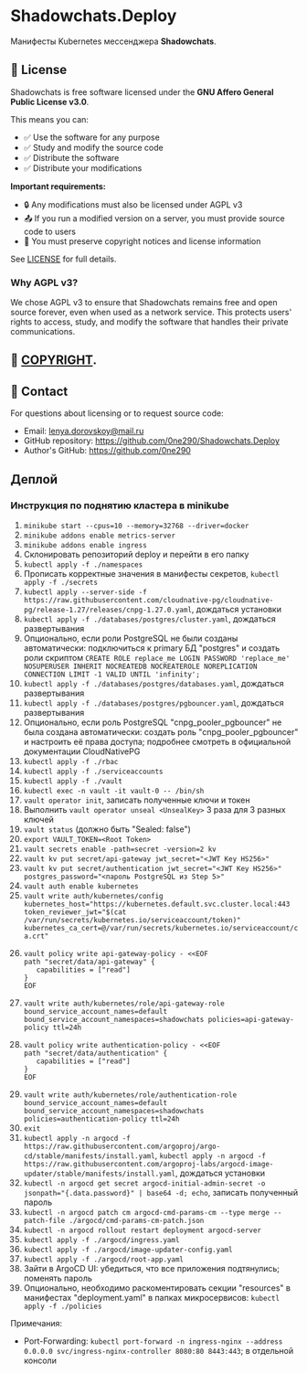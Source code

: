 # Shadowchats.Deploy

Манифесты Kubernetes мессенджера **Shadowchats**.

## 📄 License

Shadowchats is free software licensed under the **GNU Affero General Public License v3.0**.

This means you can:
- ✅ Use the software for any purpose
- ✅ Study and modify the source code
- ✅ Distribute the software
- ✅ Distribute your modifications

**Important requirements:**
- 🔒 Any modifications must also be licensed under AGPL v3
- 📤 If you run a modified version on a server, you must provide source code to users
- 📝 You must preserve copyright notices and license information

See [LICENSE](LICENSE) for full details.

### Why AGPL v3?
We chose AGPL v3 to ensure that Shadowchats remains free and open source forever, even when used as a network service. This protects users' rights to access, study, and modify the software that handles their private communications.

## 📄 [COPYRIGHT](COPYRIGHT).

## 📧 Contact

For questions about licensing or to request source code:
- Email: lenya.dorovskoy@mail.ru
- GitHub repository: https://github.com/0ne290/Shadowchats.Deploy
- Author's GitHub: https://github.com/0ne290

## Деплой

### Инструкция по поднятию кластера в minikube

1. `minikube start --cpus=10 --memory=32768 --driver=docker`
2. `minikube addons enable metrics-server`
3. `minikube addons enable ingress`
3. Склонировать репозиторий deploy и перейти в его папку
4. `kubectl apply -f ./namespaces`
5. Прописать корректные значения в манифесты секретов, `kubectl apply -f ./secrets`
6. `kubectl apply --server-side -f https://raw.githubusercontent.com/cloudnative-pg/cloudnative-pg/release-1.27/releases/cnpg-1.27.0.yaml`, дождаться установки
7. `kubectl apply -f ./databases/postgres/cluster.yaml`, дождаться развертывания
8. Опционально, если роли PostgreSQL не были созданы автоматически: подключиться к primary БД "postgres" и создать роли скриптом `CREATE ROLE replace_me LOGIN PASSWORD 'replace_me' NOSUPERUSER INHERIT NOCREATEDB NOCREATEROLE NOREPLICATION CONNECTION LIMIT -1 VALID UNTIL 'infinity';`
9. `kubectl apply -f ./databases/postgres/databases.yaml`, дождаться развертывания
10. `kubectl apply -f ./databases/postgres/pgbouncer.yaml`, дождаться развертывания
11. Опционально, если роль PostgreSQL "cnpg_pooler_pgbouncer" не была создана автоматически: создать роль "cnpg_pooler_pgbouncer" и настроить её права доступа; подробнее смотреть в официальной документации CloudNativePG
12. `kubectl apply -f ./rbac`
13. `kubectl apply -f ./serviceaccounts`
14. `kubectl apply -f ./vault`
15. `kubectl exec -n vault -it vault-0 -- /bin/sh`
16. `vault operator init`, записать полученные ключи и токен
17. Выполнить `vault operator unseal <UnsealKey>` 3 раза для 3 разных ключей
18. `vault status` (должно быть "Sealed: false")
19. `export VAULT_TOKEN=<Root Token>`
20. `vault secrets enable -path=secret -version=2 kv`
21. `vault kv put secret/api-gateway jwt_secret="<JWT Key HS256>"`
22. `vault kv put secret/authentication jwt_secret="<JWT Key HS256>" postgres_password="<пароль PostgreSQL из Step 5>"`
23. `vault auth enable kubernetes`
24. `vault write auth/kubernetes/config kubernetes_host="https://kubernetes.default.svc.cluster.local:443 token_reviewer_jwt="$(cat /var/run/secrets/kubernetes.io/serviceaccount/token)" kubernetes_ca_cert=@/var/run/secrets/kubernetes.io/serviceaccount/ca.crt"`
25. ```
    vault policy write api-gateway-policy - <<EOF
    path "secret/data/api-gateway" {
       capabilities = ["read"]
    }
    EOF
    ```
26. `vault write auth/kubernetes/role/api-gateway-role bound_service_account_names=default bound_service_account_namespaces=shadowchats policies=api-gateway-policy ttl=24h`
27. ```
    vault policy write authentication-policy - <<EOF
    path "secret/data/authentication" {
       capabilities = ["read"]
    }
    EOF
    ```
28. `vault write auth/kubernetes/role/authentication-role bound_service_account_names=default bound_service_account_namespaces=shadowchats policies=authentication-policy ttl=24h`
29. `exit`
30. `kubectl apply -n argocd -f https://raw.githubusercontent.com/argoproj/argo-cd/stable/manifests/install.yaml`, `kubectl apply -n argocd -f https://raw.githubusercontent.com/argoproj-labs/argocd-image-updater/stable/manifests/install.yaml`, дождаться установки
31. `kubectl -n argocd get secret argocd-initial-admin-secret -o jsonpath="{.data.password}" | base64 -d; echo`, записать полученный пароль
32. `kubectl -n argocd patch cm argocd-cmd-params-cm --type merge --patch-file ./argocd/cmd-params-cm-patch.json`
33. `kubectl -n argocd rollout restart deployment argocd-server`
34. `kubectl apply -f ./argocd/ingress.yaml`
35. `kubectl apply -f ./argocd/image-updater-config.yaml`
36. `kubectl apply -f ./argocd/root-app.yaml`
37. Зайти в ArgoCD UI: убедиться, что все приложения подтянулись; поменять пароль
38. Опционально, необходимо раскоментировать секции "resources" в манифестах "deployment.yaml" в папках микросервисов: `kubectl apply -f ./policies`

Примечания:
- Port-Forwarding: `kubectl port-forward -n ingress-nginx --address 0.0.0.0 svc/ingress-nginx-controller 8080:80 8443:443`; в отдельной консоли
